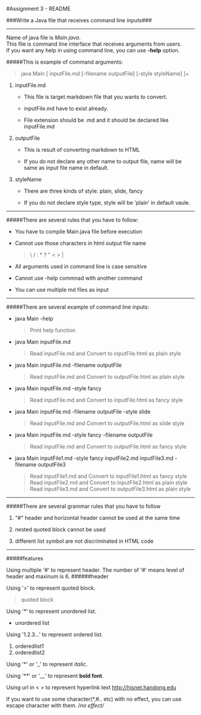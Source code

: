 #Assignment 3 - README


###Write a Java file that receives command line inputs###

---------------------------------------------------
Name of java file is *Main.java*.  
This file is command line interface that receives arguments from users.  
If you want any help in using command line, you can use __-help__ option.

#####This is example of command arguments:
>java Main [ inputFile.md [-filename outputFile] [-style styleName]  ]+

1. inputFile.md

	- This file is target markdown file that you wants to convert.

	- inputFile.md have to exist already.

	- File extension should be .md and it should be declared like inputFile.md

2. outputFile

	- This is result of converting markdown to HTML

	- If you do not declare any other name to output file, name will be same as input file name in default.

3. styleName

	- There are three kinds of style: plain, slide, fancy

	- If you do not declare style type, style will be 'plain' in default vaule.

* * * * * * * * * * * * * * * * * * * * * * * * * * * * * * * *

#####There are several rules that you have to follow:

* You have to compile Main.java file before execution
   
* Cannot use those characters in html output file name
	> \\ / : * ? \" < > |

* All arguments used in command line is case sensitive

* Cannot use -help commnad with another command

* You can use multiple md files as input
- - - - - - - - - - - - - - - - - - - - - -

#####There are several example of command line inputs:

+ java Main -help 
	> Print help function

+ java Main inputFile.md
	> Read inputFile.md and Convert to inputFile.html as plain style    
   
+ java Main inputFile.md -filename outputFile
	> Read inputFile.md and Convert to outputFile.html as plain style

+ java Main inputFile.md -style fancy
	> Read inputFile.md and Convert to inputFile.html as fancy style

+ java Main inputFile.md -filename outputFile -style slide
	> Read inputFile.md and Convert to outputFile.html as slide style
     
+ java Main inputFile.md -style fancy -filename outputFile
	> Read inputFile.md and Convert to outputFile.html as fancy style
   
+ java Main inputFile1.md -style fancy inputFile2.md inputFile3.md -filename outputFile3
	> Read inputFile1.md and Convert to inputFile1.html as fancy style
	> Read inputFile2.md and Convert to inputFile2.html as plain style
	> Read inputFile3.md and Convert to outputFile3.html as plain style


*********************************************
#####There are several grammar rules that you have to follow

1. "#" header and horizontal header cannot be used at the same time
   
2. nested quoted block cannot be used 
   
3. different list symbol are not discriminated in HTML code

* * * * * * * * * * * * * * * * * * * * * * * * * * * * * *
#####features

Using multiple '#' to represent header.
The number of '#' means level of header and maxinum is 6.
######header

Using '>' to represent quoted block.
>quoted block

Using '*' to represent unordered list.
* unordered list

Using '1.2.3...' to represent ordered list.
1. orderedlist1
2. orderedlist2

Using '*' or '_' to represent *italic*.

Using '**' or '__' to represent **bold font**.

Using url in < > to represent hyperlink text
<http://hisnet.handong.edu>

If you want to use some character(*,#.. etc) with no effect, you can use escape character with them.
/*no effect/*
